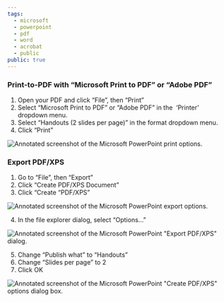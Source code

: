 ```yaml
---
tags:
  - microsoft
  - powerpoint
  - pdf
  - word
  - acrobat
  - public
public: true
---
```

### Print-to-PDF with “Microsoft Print to PDF” or “Adobe PDF”

1. Open your PDF and click “File”, then “Print”
2. Select “Microsoft Print to PDF” or “Adobe PDF” in the  ‘Printer’ dropdown menu.
3. Select “Handouts (2 slides per page)” in the format dropdown menu.
4. Click “Print”

![Annotated screenshot of the Microsoft PowerPoint print options.](https://sites.temple.edu/hbghelp/files/2025/01/image-4.png)

### Export PDF/XPS

1. Go to “File”, then “Export”
2. Click “Create PDF/XPS Document”
3. Click “Create “PDF/XPS”

![Annotated screenshot of the Microsoft PowerPoint export options.](https://sites.temple.edu/hbghelp/files/2025/01/image.png)

4. In the file explorer dialog, select “Options…”

![Annotated screenshot of the Microsoft PowerPoint "Export PDF/XPS" dialog.](https://sites.temple.edu/hbghelp/files/2025/01/image-1-1024x682.png)

5. Change “Publish what” to “Handouts”
6. Change “Slides per page” to 2
7. Click OK

![Annotated screenshot of the Microsoft PowerPoint "Create PDF/XPS" options dialog box.](https://sites.temple.edu/hbghelp/files/2025/01/image-2.png)